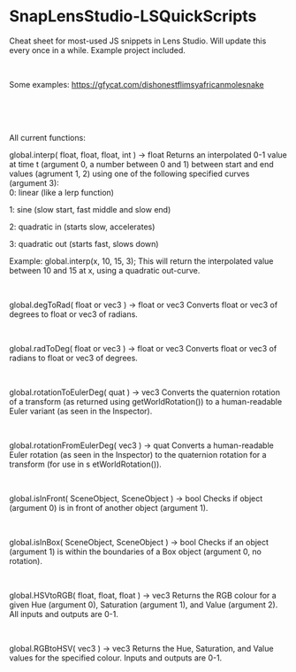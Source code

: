 # SnapLensStudio-LSQuickScripts
Cheat sheet for most-used JS snippets in Lens Studio. Will update this every once in a while.
Example project included.

<br/>

Some examples: https://gfycat.com/dishonestflimsyafricanmolesnake

<br/>
<br/>
<br/>

All current functions:


global.interp( float, float, float, int ) -> float
Returns an interpolated 0-1 value at time t (argument 0, a number between 0 and 1) between start and end values (agrument 1, 2) using one of the following specified curves (argument 3):
<br/>
0: linear (like a lerp function)

1: sine (slow start, fast middle and slow end)

2: quadratic in (starts slow, accelerates)

3: quadratic out (starts fast, slows down)

Example: global.interp(x, 10, 15, 3);
This will return the interpolated value between 10 and 15 at x, using a quadratic out-curve.

<br/>

global.degToRad( float or vec3 ) -> float or vec3
Converts float or vec3 of degrees to float or vec3 of radians.

<br/>

global.radToDeg( float or vec3 ) -> float or vec3
Converts float or vec3 of radians to float or vec3 of degrees.

<br/>

global.rotationToEulerDeg( quat ) -> vec3
Converts the quaternion rotation of a transform (as returned using getWorldRotation()) to a human-readable Euler variant (as seen in the Inspector).

<br/>

global.rotationFromEulerDeg( vec3 ) -> quat
Converts a human-readable Euler rotation (as seen in the Inspector) to the quaternion rotation for a transform (for use in s etWorldRotation()).

<br/>

global.isInFront( SceneObject, SceneObject ) -> bool
Checks if object (argument 0) is in front of another object (argument 1).

<br/>

global.isInBox( SceneObject, SceneObject ) -> bool
Checks if an object (argument 1) is within the boundaries of a Box object (argument 0, no rotation).

<br/>

global.HSVtoRGB( float, float, float ) -> vec3
Returns the RGB colour for a given Hue (argument 0), Saturation (argument 1), and Value (argument 2). All inputs and outputs are 0-1.

<br/>

global.RGBtoHSV( vec3 ) -> vec3
Returns the Hue, Saturation, and Value values for the specified colour. Inputs and outputs are 0-1.
